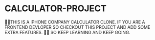 # CALCULATOR-PROJECT
👨‍💻THIS IS A  IPHONE COMPANY CALCULATOR CLONE. IF YOU ARE A FRONTEND DEVLOPER SO CHECKOUT THIS PROJECT AND ADD SOME EXTRA FEATURES.
👨‍🏫 SO KEEP LEARNING AND KEEP GOING.
